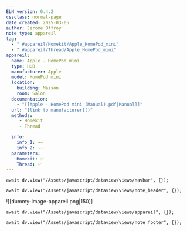 ```yaml
---
ELN version: 0.4.2
cssclass: normal-page
date created: 2025-03-05
author: Jerome Offroy
note type: appareil
tag: 
  - " #appareil/Homekit/Apple_HomePod_mini"
  - " #appareil/Thread/Apple_HomePod_mini"
appareil:
  name: Apple - HomePod mini
  type: HUB
  manufacturer: Apple
  model: HomePod mini
  location:
    building: Maison
    room: Salon
  documentation:
    - "[[Apple - HomePod mini (Manual).pdf|Manual]]"
  url: "[link to manufacturer]()"
  methods:  
     - Homekit
     - Thread

  info:
    info_1: ~~
    info_2: ~~
  parameters: 
    Homekit: ✅
    Thread: ✅
---
```


```dataviewjs
await dv.view("/Assets/javascript/dataview/views/navbar", {});
```

```dataviewjs
await dv.view("/Assets/javascript/dataview/views/note_header", {});
```

![[dummy-image-appareil.png|150]]

```dataviewjs
await dv.view("/Assets/javascript/dataview/views/appareil", {});
```




```dataviewjs
await dv.view("/Assets/javascript/dataview/views/note_footer", {});
```
